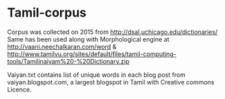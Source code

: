 # Tamil-corpus

Corpus was collected on 2015 from http://dsal.uchicago.edu/dictionaries/
Same has been used along with Morphological engine at 
http://vaani.neechalkaran.com/word
&
http://www.tamilvu.org/sites/default/files/tamil-computing-tools/Tamilinaiyam%20-%20Dictionary.zip

Vaiyan.txt contains list of unique words in each blog post from vaiyan.blogspot.com, a largest blogspot in Tamil with Creative commons Licence.
